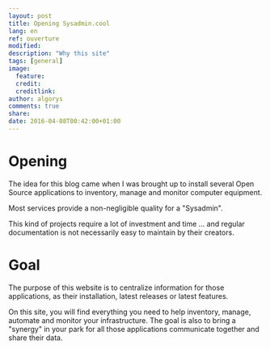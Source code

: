 ```yaml
---
layout: post
title: Opening Sysadmin.cool
lang: en
ref: ouverture
modified:
description: "Why this site"
tags: [general]
image:
  feature:
  credit:
  creditlink:
author: algorys
comments: true
share:
date: 2016-04-08T00:42:00+01:00
---
```


# Opening

The idea for this blog came when I was brought up to install several Open Source applications to inventory, manage and monitor computer equipment.

Most services provide a non-negligible quality for a "Sysadmin".

This kind of projects require a lot of investment and time ... and regular documentation is not necessarily easy to maintain by their creators.

# Goal

The purpose of this website is to centralize information for those applications, as their installation, latest releases or latest features.

On this site, you will find everything you need to help inventory, manage, automate and monitor your infrastructure. The goal is also to bring a "synergy" in your park for all those applications communicate together and share their data.
